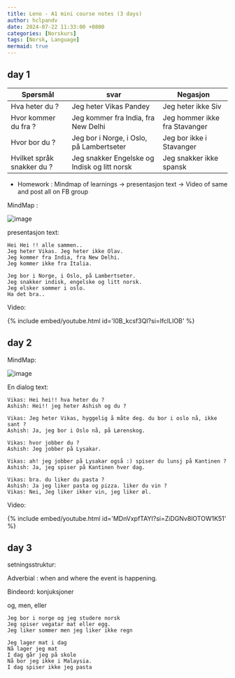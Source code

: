 ```yaml
---
title: Leno - A1 mini course notes (3 days)
author: hclpandv
date: 2024-07-22 11:33:00 +0800
categories: [Norskurs]
tags: [Norsk, Language]
mermaid: true
---
```


## day 1

| Spørsmål  | svar | Negasjon |
|---|---|---|
| Hva heter du ? | Jeg heter Vikas Pandey | Jeg heter ikke Siv |
| Hvor kommer du fra ? | Jeg kommer fra India, fra New Delhi  | Jeg hommer ikke fra Stavanger |
| Hvor bor du ? | Jeg bor i Norge, i Oslo, på Lambertseter | Jeg bor ikke i Stavanger |
| Hvilket språk snakker du ? | Jeg snakker Engelske og Indisk og litt norsk | Jeg snakker ikke spansk |

* Homework : Mindmap of learnings -> presentasjon text -> Video of same and post all on FB group

MindMap :

![image](https://github.com/user-attachments/assets/3ebb83be-a30d-4a19-9992-b87d89dd9733)



presentasjon text:

```
Hei Hei !! alle sammen..
Jeg heter Vikas. Jeg heter ikke Olav.
Jeg kommer fra India, fra New Delhi.
Jeg kommer ikke fra Italia.

Jeg bor i Norge, i Oslo, på Lambertseter.
Jeg snakker indisk, engelske og litt norsk.
Jeg elsker sommer i oslo.
Ha det bra..
```
Video: 

{% include embed/youtube.html id='I0B_kcsf3QI?si=lfcILIOB' %}  

## day 2

MindMap:

![image](https://github.com/user-attachments/assets/18230f06-1685-4289-8222-5d51cffd7020)

En dialog text:

```
Vikas: Hei hei!! hva heter du ? 
Ashish: Hei!! jeg heter Ashish og du ?

Vikas: Jeg heter Vikas, hyggelig å måte deg. du bor i oslo nå, ikke sant ?
Ashish: Ja, jeg bor i Oslo nå, på Lørenskog.

Vikas: hvor jobber du ?
Ashish: Jeg jobber på Lysakar.

Vikas: ah! jeg jobber på Lysakar også :) spiser du lunsj på Kantinen ?
Ashish: Ja, jeg spiser på Kantinen hver dag.

Vikas: bra. du liker du pasta ?
Ashish: Ja jeg liker pasta og pizza. liker du vin ?
Vikas: Nei, Jeg liker ikker vin, jeg liker øl.
```

Video:

{% include embed/youtube.html id='MDnVxpfTAYI?si=ZiDGNv8lOTOW1K51' %}  


## day 3

setningsstruktur:

Adverbial : when and where the event is happening.

Bindeord: konjuksjoner

og, men, eller

```
Jeg bor i norge og jeg studere norsk
Jeg spiser vegatar mat eller egg.
Jeg liker sommer men jeg liker ikke regn
```


```
Jeg lager mat i dag
Nå lager jeg mat 
I dag går jeg på skole
Nå bor jeg ikke i Malaysia.
I dag spiser ikke jeg pasta
```




























